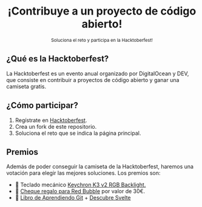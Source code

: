 <div align="center">
	<h1>¡Contribuye a un proyecto de código abierto!</h1>
	<small>Soluciona el reto y participa en la Hacktoberfest!</small>
</div>

## ¿Qué es la Hacktoberfest?

La Hacktoberfest es un evento anual organizado por DigitalOcean y DEV, que consiste en contribuir a proyectos de código abierto y ganar una camiseta gratis.

## ¿Cómo participar?

1. Regístrate en [Hacktoberfest](https://hacktoberfest.com/).
2. Crea un fork de este repositorio.
3. Soluciona el reto que se indica la página principal.

## Premios

Además de poder conseguir la camiseta de la Hacktoberfest, haremos una votación para elegir las mejores soluciones. Los premios son:

- 🥇 Teclado mecánico [Keychron K3 v2 RGB Backlight.](https://www.keychron.com/products/keychron-k3-wireless-mechanical-keyboard?variant=32220198633561)
- 🥈 [Cheque regalo para Red Bubble](https://www.redbubble.com/es/) por valor de 30€.
- 🥉 [Libro de Aprendiendo Git](https://leanpub.com/aprendiendo-git) + [Descubre Svelte](https://leanpub.com/descubre-svelte)
